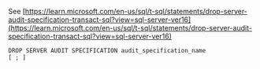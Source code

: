 See [https://learn.microsoft.com/en-us/sql/t-sql/statements/drop-server-audit-specification-transact-sql?view=sql-server-ver16](https://learn.microsoft.com/en-us/sql/t-sql/statements/drop-server-audit-specification-transact-sql?view=sql-server-ver16)
```
DROP SERVER AUDIT SPECIFICATION audit_specification_name  
[ ; ]
```
